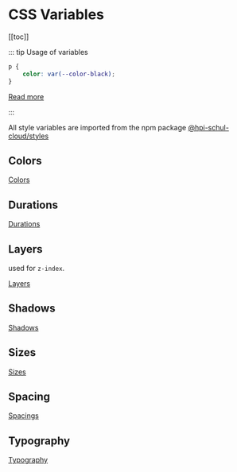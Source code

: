 # CSS Variables

[[toc]]

::: tip Usage of variables

```css
p {
	color: var(--color-black);
}
```

[Read more](https://developer.mozilla.org/en-US/docs/Web/CSS/Using_CSS_custom_properties)

:::

All style variables are imported from the npm package [@hpi-schul-cloud/styles](https://github.com/hpi-schul-cloud/styles)

## Colors

[Colors](https://github.com/hpi-schul-cloud/styles/tree/master/src/css/default/variables/_colors.scss)

## Durations

[Durations](https://github.com/hpi-schul-cloud/styles/tree/master/src/css/default/variables/_durations.scss)

## Layers

used for `z-index`.

[Layers](https://github.com/hpi-schul-cloud/styles/tree/master/src/css/default/variables/_layers.scss)

## Shadows

[Shadows](https://github.com/hpi-schul-cloud/styles/tree/master/src/css/default/variables/_shadows.scss)

## Sizes

[Sizes](https://github.com/hpi-schul-cloud/styles/tree/master/src/css/default/variables/_sizes.scss)

## Spacing

[Spacings](https://github.com/hpi-schul-cloud/styles/tree/master/src/css/default/variables/_spacing.scss)

## Typography

[Typography](https://github.com/hpi-schul-cloud/styles/tree/master/src/css/default/variables/_typography.scss)
